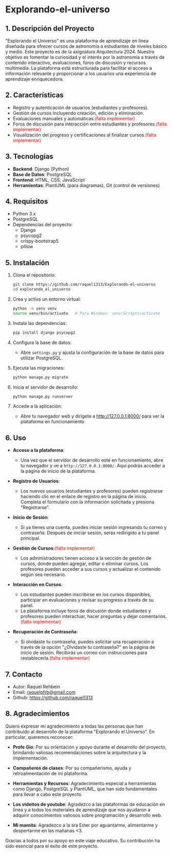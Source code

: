 # Explorando-el-universo
## 1. Descripción del Proyecto
"Explorando el Universo" es una plataforma de aprendizaje en línea diseñada para ofrecer cursos de astronomía a estudiantes de niveles básico y medio.  Este proyecto es de la asignatura Arquitectura 2024.
 Nuestro objetivo es fomentar la curiosidad y el interés por la astronomía a través de contenido interactivo, evaluaciones, foros de discusión y recursos multimedia. La plataforma está estructurada para facilitar el acceso a información relevante y proporcionar a los usuarios una experiencia de aprendizaje enriquecedora.


## 2. Características
- Registro y autenticación de usuarios (estudiantes y profesores).
- Gestión de cursos incluyendo creación, edición y eliminación.
- Evaluaciones manuales y automáticas.<span style="color:red">(falta implementar)</span>
- Foros de discusión para interacción entre estudiantes y profesores.<span style="color:red">(falta implementar)</span>
- Visualización del progreso y certificaciones al finalizar cursos.<span style="color:red">(falta implementar)</span>

## 3. Tecnologías
- **Backend**: Django (Python)
- **Base de Datos**: PostgreSQL
- **Frontend**: HTML, CSS, JavaScript
- **Herramientas**: PlantUML (para diagramas), Git (control de versiones)

## 4. Requisitos
- Python 3.x
- PostgreSQL
- Dependencias del proyecto: 
  - Django
  - psycopg2
  - crispy-bootstrap5
  - pillow

## 5. Instalación
1. Clona el repositorio:
   ```bash
   git clone https://github.com/raquel1313/Explorando-el-universo
   cd explorando_el_universo
2. Crea y activa un entorno virtual:

    ```bash
    python -m venv venv
    source venv/bin/activate   # Para Windows: venv\Scripts\activate
3. Instala las dependencias:

    ```bash
    pip install django psycopg2
4. Configura la base de datos:

    - Abre `settings.py` y ajusta la configuración de la base de datos para utilizar PostgreSQL.

5. Ejecuta las migraciones:

    ```bash
    python manage.py migrate
6. Inicia el servidor de desarrollo:

    ```bash
    python manage.py runserver
7. Accede a la aplicación:

    - Abre tu navegador web y dirígete a http://127.0.0.1:8000/ para ver la plataforma en funcionamiento


## 6. Uso

- **Acceso a la plataforma**: 
  - Una vez que el servidor de desarrollo esté en funcionamiento, abre tu navegador y ve a `http://127.0.0.1:8000/`. Aquí podrás acceder a la página de inicio de la plataforma.

- **Registro de Usuarios**:
  - Los nuevos usuarios (estudiantes y profesores) pueden registrarse haciendo clic en el enlace de registro en la página de inicio. Completa el formulario con la información solicitada y presiona "Registrarse".

- **Inicio de Sesión**:
  - Si ya tienes una cuenta, puedes iniciar sesión ingresando tu correo y contraseña. Después de iniciar sesión, serás redirigido a tu panel principal.

- **Gestión de Cursos**:<span style="color:red">(falta implementar)</span>
  - Los administradores tienen acceso a la sección de gestión de cursos, donde pueden agregar, editar o eliminar cursos. Los profesores pueden acceder a sus cursos y actualizar el contenido según sea necesario.

- **Interacción en Cursos**:
  - Los estudiantes pueden inscribirse en los cursos disponibles, participar en evaluaciones y revisar su progreso a través de su panel.
  - La plataforma incluye foros de discusión donde estudiantes y profesores pueden interactuar, hacer preguntas y dejar comentarios.<span style="color:red">(falta implementar)</span>

- **Recuperación de Contraseña**:
  - Si olvidaste tu contraseña, puedes solicitar una recuperación a través de la opción "¿Olvidaste tu contraseña?" en la página de inicio de sesión. Recibirás un correo con instrucciones para restablecerla.<span style="color:red">(falta implementar)</span>


## 7. Contacto
- Autor: Raquel Rehbein 
- Email: raquelpfrb@gmail.com
- Github: https://github.com/raquel1313

## 8. Agradecimientos


Quiero expresar mi agradecimiento a todas las personas que han contribuido al desarrollo de la plataforma "Explorando el Universo". En particular, queremos reconocer:

- **Profe Gio**: Por su orientación y apoyo durante el desarrollo del proyecto, brindando valiosas recomendaciones sobre la arquitectura y la implementación.
  
- **Compañeros de clases**: Por su compañerismo, ayuda y retroalimentación de mi plataforma.

- **Herramientas y Recursos**: Agradecimiento especial a herramientas como Django, PostgreSQL y PlantUML, que han sido fundamentales para llevar a cabo este proyecto.

- **Los videitos de youtube**: Agradezco a las plataformas de educación en línea y a todos los materiales de aprendizaje que nos ayudaron a adquirir conocimientos valiosos sobre programación y desarrollo web.

- **Mi mamita**: Agradezco a la sra Ester por aguantarme, alimentarme y despertarme en las mañanas <3.

Gracias a todos por su apoyo en este viaje educativo. Su contribución ha sido esencial para el éxito de este proyecto.
